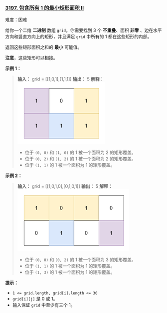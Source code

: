 ### [3197\. 包含所有 1 的最小矩形面积 II](https://leetcode.cn/problems/find-the-minimum-area-to-cover-all-ones-ii/)

难度：困难

给你一个二维 **二进制** 数组 `grid`。你需要找到 $3$ 个 **不重叠**、面积 **非零** 、边在水平方向和竖直方向上的矩形，并且满足 `grid` 中所有的 $1$ 都在这些矩形的内部。

返回这些矩形面积之和的 **最小** 可能值。

**注意**，这些矩形可以相接。

**示例 1：**

> **输入：** grid = \[[1,0,1],[1,1,1]]
> **输出：** 5
> **解释：**
> ![](./assets/img/Question3197_01.png)
>
> - 位于 `(0, 0)` 和 `(1, 0)` 的 $1$ 被一个面积为 $2$ 的矩形覆盖。
> - 位于 `(0, 2)` 和 `(1, 2)` 的 $1$ 被一个面积为 $2$ 的矩形覆盖。
> - 位于 `(1, 1)` 的 $1$ 被一个面积为 $1$ 的矩形覆盖。

**示例 2：**

> **输入：** grid = \[[1,0,1,0],[0,1,0,1]]
> **输出：** 5
> **解释：**
> ![](./assets/img/Question3197_02.png)
>
> - 位于 `(0, 0)` 和 `(0, 2)` 的 $1$ 被一个面积为 $3$ 的矩形覆盖。
> - 位于 `(1, 1)` 的 $1$ 被一个面积为 $1$ 的矩形覆盖。
> - 位于 `(1, 3)` 的 $1$ 被一个面积为 $1$ 的矩形覆盖。

**提示：**

- `1 <= grid.length, grid[i].length <= 30`
- `grid[i][j]` 是 $0$ 或 $1$。
- 输入保证 `grid` 中至少有三个 $1$。
